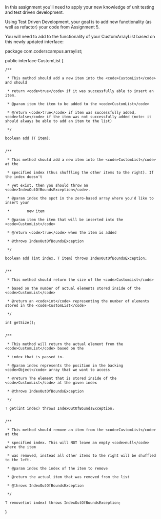 In this assignment you'll need to apply your new knowledge of unit testing and test driven development.

Using Test Driven Development, your goal is to add new functionality (as well as refactor) your code from Assignment 5.

You will need to add to the functionality of your CustomArrayList based on this newly updated interface:


package com.coderscampus.arraylist;


public interface CustomList<T> {

    /**

     * This method should add a new item into the <code>CustomList</code> and should

     * return <code>true</code> if it was successfully able to insert an item.

     * @param item the item to be added to the <code>CustomList</code>

     * @return <code>true</code> if item was successfully added, <code>false</code> if the item was not successfully added (note: it should always be able to add an item to the list)

     */

    boolean add (T item);

   
    /**

     * This method should add a new item into the <code>CustomList</code> at the

     * specified index (thus shuffling the other items to the right). If the index doesn't

     * yet exist, then you should throw an <code>IndexOutOfBoundsException</code>.

     * @param index the spot in the zero-based array where you'd like to insert your

     *        new item

     * @param item the item that will be inserted into the <code>CustomList</code>

     * @return <code>true</code> when the item is added

     * @throws IndexOutOfBoundsException

     */

    boolean add (int index, T item) throws IndexOutOfBoundsException;

   
    /**

     * This method should return the size of the <code>CustomList</code>

     * based on the number of actual elements stored inside of the <code>CustomList</code>

     * @return an <code>int</code> representing the number of elements stored in the <code>CustomList</code>

     */

    int getSize();

   
    /**

     * This method will return the actual element from the <code>CustomList</code> based on the

     * index that is passed in.

     * @param index represents the position in the backing <code>Object</code> array that we want to access

     * @return The element that is stored inside of the <code>CustomList</code> at the given index

     * @throws IndexOutOfBoundsException

     */

    T get(int index) throws IndexOutOfBoundsException;

   
    /**

     * This method should remove an item from the <code>CustomList</code> at the

     * specified index. This will NOT leave an empty <code>null</code> where the item

     * was removed, instead all other items to the right will be shuffled to the left.

     * @param index the index of the item to remove

     * @return the actual item that was removed from the list

     * @throws IndexOutOfBoundsException

     */

    T remove(int index) throws IndexOutOfBoundsException;

}

